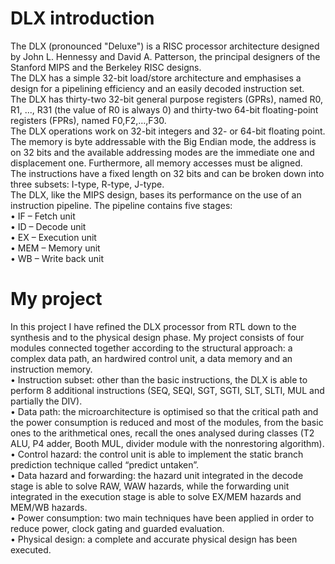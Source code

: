 # DLX introduction
The DLX (pronounced "Deluxe") is a RISC processor architecture designed by
John L. Hennessy and David A. Patterson, the principal designers of the
Stanford MIPS and the Berkeley RISC designs.<br />
The DLX has a simple
32-bit load/store architecture and emphasises a design for a pipelining efficiency
and an easily decoded instruction set.<br />
The DLX has thirty-two 32-bit general purpose registers (GPRs), named R0,
R1, ..., R31 (the value of R0 is always 0) and thirty-two 64-bit floating-point
registers (FPRs), named F0,F2,…,F30.<br />
The DLX operations work on 32-bit integers and 32- or 64-bit floating point.
The memory is byte addressable with the Big Endian mode, the address is on 32
bits and the available addressing modes are the immediate one and
displacement one. Furthermore, all memory accesses must be aligned.<br />
The instructions have a fixed length on 32 bits and can be broken down into
three subsets: I-type, R-type, J-type.<br />
The DLX, like the MIPS design, bases its performance on the use of an
instruction pipeline. The pipeline contains five stages:<br />
• IF – Fetch unit<br />
• ID – Decode unit<br />
• EX – Execution unit<br />
• MEM – Memory unit<br />
• WB – Write back unit<br />

# My project
In this project I have refined the DLX processor from RTL down to the
synthesis and to the physical design phase. My project consists of four modules
connected together according to the structural approach: a complex data path,
an hardwired control unit, a data memory and an instruction memory.<br />
• Instruction subset: other than the basic instructions, the DLX is able to
perform 8 additional instructions (SEQ, SEQI, SGT, SGTI, SLT, SLTI, MUL
and partially the DIV).<br />
• Data path: the microarchitecture is optimised so that the critical path and the
power consumption is reduced and most of the modules, from the basic ones
to the arithmetical ones, recall the ones analysed during classes (T2 ALU, P4 adder, Booth MUL, divider module with the nonrestoring
algorithm).<br />
• Control hazard: the control unit is able to implement the static branch
prediction technique called “predict untaken”.<br />
• Data hazard and forwarding: the hazard unit integrated in the decode stage is
able to solve RAW, WAW hazards, while the forwarding unit integrated in the
execution stage is able to solve EX/MEM hazards and MEM/WB hazards.<br />
• Power consumption: two main techniques have been applied in order to
reduce power, clock gating and guarded evaluation.<br />
• Physical design: a complete and accurate physical design has been executed.<br />
